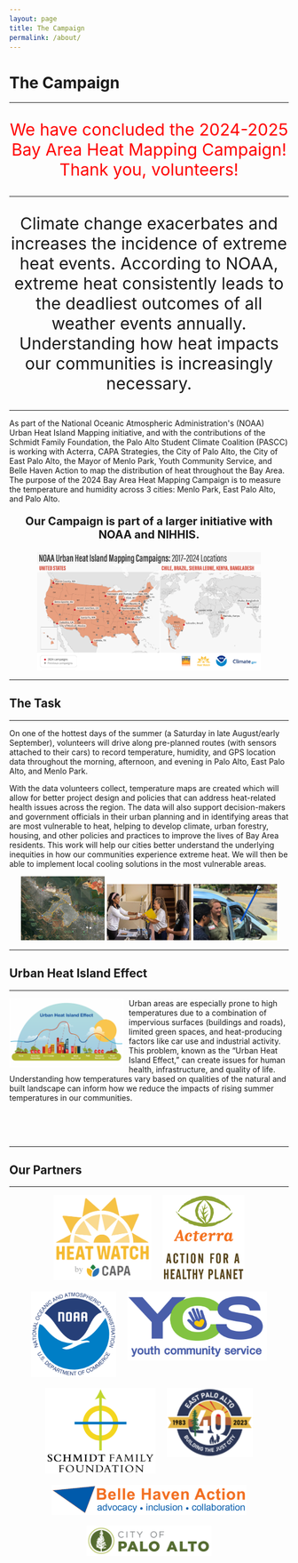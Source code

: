 ```yaml
---
layout: page
title: The Campaign
permalink: /about/
---
```


# The Campaign

---

<p align="center" style="color:red; font-size:30px;">
  We have concluded the 2024-2025 Bay Area Heat Mapping Campaign! Thank you, volunteers!
</p>

---

<p align="center" style="font-size:30px;">
  Climate change exacerbates and increases the incidence of extreme heat events. According to NOAA, extreme heat consistently leads to the deadliest outcomes of all weather events annually. Understanding how heat impacts our communities is increasingly necessary.
</p>

---

As part of the National Oceanic Atmospheric Administration's (NOAA) Urban Heat Island Mapping initiative, and with the contributions of the Schmidt Family Foundation, the Palo Alto Student Climate Coalition (PASCC) is working with Acterra, CAPA Strategies, the City of Palo Alto, the City of East Palo Alto, the Mayor of Menlo Park, Youth Community Service, and Belle Haven Action to map the distribution of heat throughout the Bay Area. The purpose of the 2024 Bay Area Heat Mapping Campaign is to measure the temperature and humidity across 3 cities: Menlo Park, East Palo Alto, and Palo Alto.

<p align="center" style="font-weight:700; font-size:20px;">
  Our Campaign is part of a larger initiative with NOAA and NIHHIS.
</p>

<p align="center">
  <img src="https://raw.githubusercontent.com/kmualim/bayareaheatmapping2024/master/images/urban_heat_campaign.png" alt="Urban Heat Campaign" style="width:80%; height:auto;">
</p>

---

## The Task

---

On one of the hottest days of the summer (a Saturday in late August/early September), volunteers will drive along pre-planned routes (with sensors attached to their cars) to record temperature, humidity, and GPS location data throughout the morning, afternoon, and evening in Palo Alto, East Palo Alto, and Menlo Park.

With the data volunteers collect, temperature maps are created which will allow for better project design and policies that can address heat-related health issues across the region. The data will also support decision-makers and government officials in their urban planning and in identifying areas that are most vulnerable to heat, helping to develop climate, urban forestry, housing, and other policies and practices to improve the lives of Bay Area residents. This work will help our cities better understand the underlying inequities in how our communities experience extreme heat. We will then be able to implement local cooling solutions in the most vulnerable areas.

<p align="center">
  <img src="https://raw.githubusercontent.com/kmualim/bayareaheatmapping2024/master/images/mapped_regions.png" alt="Mapped Regions" style="width:30%; height:auto;">
  <img src="https://raw.githubusercontent.com/kmualim/bayareaheatmapping2024/master/images/progressive_church.jpeg" alt="Progressive Church" style="width:30%; height:auto;">
  <img src="https://raw.githubusercontent.com/kmualim/bayareaheatmapping2024/master/images/sensor-image.jpeg" alt="Sensor Image" style="width:30%; height:auto;">
</p>

---

## Urban Heat Island Effect

---

<img src="https://raw.githubusercontent.com/kmualim/bayareaheatmapping2024/master/images/uhi-effect.png" alt="Urban Heat Island Effect" align="left" style="width:40%; margin-right:10px; border: 2px solid white;">

Urban areas are especially prone to high temperatures due to a combination of impervious surfaces (buildings and roads), limited green spaces, and heat-producing factors like car use and industrial activity. This problem, known as the “Urban Heat Island Effect,” can create issues for human health, infrastructure, and quality of life. Understanding how temperatures vary based on qualities of the natural and built landscape can inform how we reduce the impacts of rising summer temperatures in our communities.

<br>
<br>
<br>

---

## Our Partners

---

<div style="display: flex; flex-wrap: wrap; justify-content: center; gap: 20px;">
  <img src="https://raw.githubusercontent.com/kmualim/bayareaheatmapping2024/master/images/heatwatch.png" alt="HeatWatch" style="height:150px; width:auto; border: 2px solid white;">
  <img src="https://raw.githubusercontent.com/kmualim/bayareaheatmapping2024/master/images/Acterra.png" alt="Acterra" style="height:150px; width:auto; border: 2px solid white;">
  <img src="https://raw.githubusercontent.com/kmualim/bayareaheatmapping2024/master/images/NOAA.png" alt="NOAA" style="height:150px; width:auto; border: 2px solid white;">
  <img src="https://raw.githubusercontent.com/kmualim/bayareaheatmapping2024/master/images/YCS.webp" alt="YCS" style="height:120px; width:auto; border: 2px solid white;">
  <img src="https://raw.githubusercontent.com/kmualim/bayareaheatmapping2024/master/images/schmidtlogo.png" alt="Schmidt Family Foundation" style="height:150px; width:auto; border: 2px solid white;">
  <img src="https://raw.githubusercontent.com/kmualim/bayareaheatmapping2024/master/images/east_pa.png" alt="East Palo Alto" style="height:120px; width:auto; border: 2px solid white;">
  <img src="https://raw.githubusercontent.com/kmualim/bayareaheatmapping2024/master/images/belle_haven.webp" alt="Belle Haven" style="height:50px; width:auto; border: 2px solid white;">
  <img src="https://raw.githubusercontent.com/kmualim/bayareaheatmapping2024/master/images/palo_alto.png" alt="Palo Alto" style="height:50px; width:auto; border: 2px solid white;">
</div>
